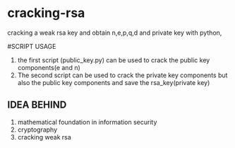 # cracking-rsa
cracking a weak rsa key and obtain n,e,p,q,d and private key with python,

#SCRIPT USAGE
1. the first script (public_key.py) can be used to crack the public key components(e and n)
2. The second script can be used to crack the private key components but also the public key components and save the rsa_key(private key)


## IDEA BEHIND
1. mathematical foundation in information security
2. cryptography
3. cracking weak rsa

